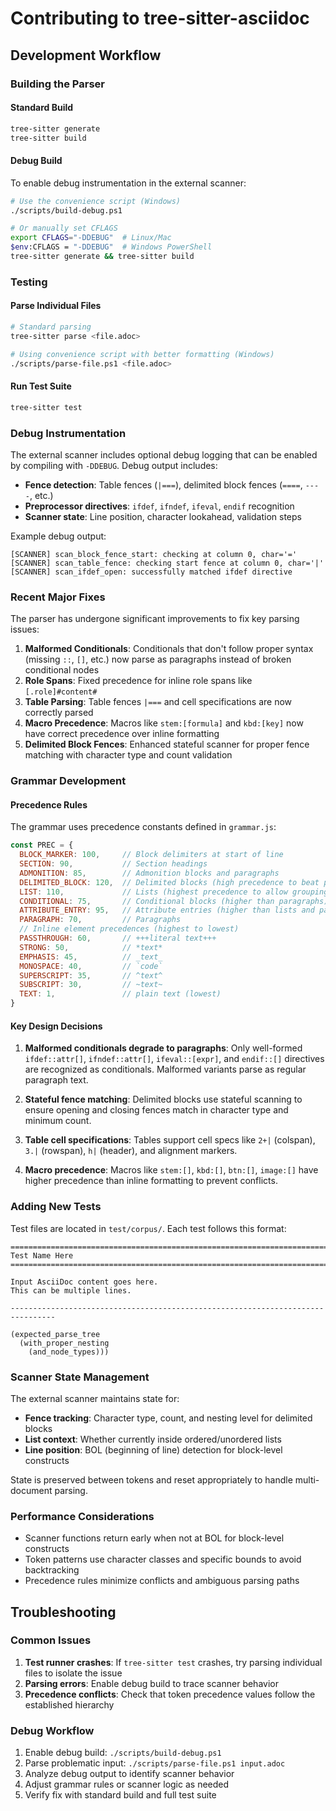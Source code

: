 # Contributing to tree-sitter-asciidoc

## Development Workflow

### Building the Parser

#### Standard Build
```bash
tree-sitter generate
tree-sitter build
```

#### Debug Build
To enable debug instrumentation in the external scanner:
```bash
# Use the convenience script (Windows)
./scripts/build-debug.ps1

# Or manually set CFLAGS
export CFLAGS="-DDEBUG"  # Linux/Mac
$env:CFLAGS = "-DDEBUG"  # Windows PowerShell
tree-sitter generate && tree-sitter build
```

### Testing

#### Parse Individual Files
```bash
# Standard parsing
tree-sitter parse <file.adoc>

# Using convenience script with better formatting (Windows)
./scripts/parse-file.ps1 <file.adoc>
```

#### Run Test Suite
```bash
tree-sitter test
```

### Debug Instrumentation

The external scanner includes optional debug logging that can be enabled by compiling with `-DDEBUG`. Debug output includes:

- **Fence detection**: Table fences (`|===`), delimited block fences (`====`, `----`, etc.)
- **Preprocessor directives**: `ifdef`, `ifndef`, `ifeval`, `endif` recognition
- **Scanner state**: Line position, character lookahead, validation steps

Example debug output:
```
[SCANNER] scan_block_fence_start: checking at column 0, char='='
[SCANNER] scan_table_fence: checking start fence at column 0, char='|'
[SCANNER] scan_ifdef_open: successfully matched ifdef directive
```

### Recent Major Fixes

The parser has undergone significant improvements to fix key parsing issues:

1. **Malformed Conditionals**: Conditionals that don't follow proper syntax (missing `::`, `[]`, etc.) now parse as paragraphs instead of broken conditional nodes
2. **Role Spans**: Fixed precedence for inline role spans like `[.role]#content#`
3. **Table Parsing**: Table fences `|===` and cell specifications are now correctly parsed
4. **Macro Precedence**: Macros like `stem:[formula]` and `kbd:[key]` now have correct precedence over inline formatting
5. **Delimited Block Fences**: Enhanced stateful scanner for proper fence matching with character type and count validation

### Grammar Development

#### Precedence Rules
The grammar uses precedence constants defined in `grammar.js`:

```javascript
const PREC = {
  BLOCK_MARKER: 100,     // Block delimiters at start of line
  SECTION: 90,           // Section headings  
  ADMONITION: 85,        // Admonition blocks and paragraphs
  DELIMITED_BLOCK: 120,  // Delimited blocks (high precedence to beat paragraphs)
  LIST: 110,             // Lists (highest precedence to allow grouping)
  CONDITIONAL: 75,       // Conditional blocks (higher than paragraphs)
  ATTRIBUTE_ENTRY: 95,   // Attribute entries (higher than lists and paragraphs)
  PARAGRAPH: 70,         // Paragraphs
  // Inline element precedences (highest to lowest)
  PASSTHROUGH: 60,       // +++literal text+++
  STRONG: 50,            // *text*
  EMPHASIS: 45,          // _text_
  MONOSPACE: 40,         // `code`
  SUPERSCRIPT: 35,       // ^text^
  SUBSCRIPT: 30,         // ~text~
  TEXT: 1,               // plain text (lowest)
}
```

#### Key Design Decisions

1. **Malformed conditionals degrade to paragraphs**: Only well-formed `ifdef::attr[]`, `ifndef::attr[]`, `ifeval::[expr]`, and `endif::[]` directives are recognized as conditionals. Malformed variants parse as regular paragraph text.

2. **Stateful fence matching**: Delimited blocks use stateful scanning to ensure opening and closing fences match in character type and minimum count.

3. **Table cell specifications**: Tables support cell specs like `2+|` (colspan), `3.|` (rowspan), `h|` (header), and alignment markers.

4. **Macro precedence**: Macros like `stem:[]`, `kbd:[]`, `btn:[]`, `image:[]` have higher precedence than inline formatting to prevent conflicts.

### Adding New Tests

Test files are located in `test/corpus/`. Each test follows this format:

```
================================================================================
Test Name Here
================================================================================

Input AsciiDoc content goes here.
This can be multiple lines.

--------------------------------------------------------------------------------

(expected_parse_tree
  (with_proper_nesting
    (and_node_types)))
```

### Scanner State Management

The external scanner maintains state for:

- **Fence tracking**: Character type, count, and nesting level for delimited blocks
- **List context**: Whether currently inside ordered/unordered lists
- **Line position**: BOL (beginning of line) detection for block-level constructs

State is preserved between tokens and reset appropriately to handle multi-document parsing.

### Performance Considerations

- Scanner functions return early when not at BOL for block-level constructs
- Token patterns use character classes and specific bounds to avoid backtracking
- Precedence rules minimize conflicts and ambiguous parsing paths

## Troubleshooting

### Common Issues

1. **Test runner crashes**: If `tree-sitter test` crashes, try parsing individual files to isolate the issue
2. **Parsing errors**: Enable debug build to trace scanner behavior
3. **Precedence conflicts**: Check that token precedence values follow the established hierarchy

### Debug Workflow

1. Enable debug build: `./scripts/build-debug.ps1`
2. Parse problematic input: `./scripts/parse-file.ps1 input.adoc`
3. Analyze debug output to identify scanner behavior
4. Adjust grammar rules or scanner logic as needed
5. Verify fix with standard build and full test suite
